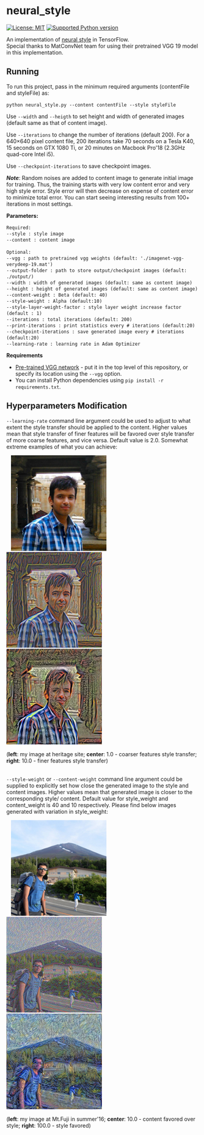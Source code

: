 # neural_style
[![License: MIT](https://img.shields.io/badge/License-MIT-yellow.svg)](https://opensource.org/licenses/MIT)
[![Supported Python version](http://dswami.freevar.com/git_icons/pyversions.svg)](https://www.python.org/downloads/)

An implementation of [neural style][paper] in TensorFlow.<br> 
Special thanks to MatConvNet team for using their pretrained VGG 19 model in this implementation.<br>

## Running

To run this project, pass in the minimum required arguments (contentFile and styleFile) as:

```
python neural_style.py --content contentFile --style styleFile
```
Use `--width` and `--heigth` to set height and width of generated images (default same as that of content image).

Use `--iterations` to change the number of iterations (default 200).  For a 640×640 pixel content file, 200 iterations take 70 seconds on a Tesla K40, 15 seconds on GTX 1080 Ti, or 20 minutes on Macbook Pro'18 (2.3GHz quad-core Intel i5). 

Use `--checkpoint-iterations` to save checkpoint images.

***Note***: Random noises are added to content image to generate initial image for training. Thus, the training starts with very low content error and very high style error. Style error will then decrease on expense of content error to minimize total error. You can start seeing interesting results from 100+ iterations in most settings. 

**Parameters:**
```
Required:
--style : style image
--content : content image

Optional:
--vgg : path to pretrained vgg weights (default: './imagenet-vgg-verydeep-19.mat')
--output-folder : path to store output/checkpoint images (default: ./output/)
--width : width of generated images (default: same as content image)
--height : height of generated images (default: same as content image)
--content-weight : Beta (default: 40)
--style-weight : Alpha (default:10)
--style-layer-weight-factor : style layer weight increase factor (default : 1)
--iterations : total iterations (default: 200)
--print-iterations : print statistics every # iterations (default:20)
--checkpoint-iterations : save generated image every # iterations (default:20)
--learning-rate : learning rate in Adam Optimizer
```
**Requirements**
* [Pre-trained VGG network][net] - put it in the top level of this repository, or specify its location using the `--vgg` option. 
* You can install Python dependencies using `pip install -r requirements.txt`.

## Hyperparameters Modification
`--learning-rate` command line argument could be used to adjust to what extent
the style transfer should be applied to the content. Higher values mean that style transfer of finer features
will be favored over style transfer of more coarse features, and vice versa. Default
value is 2.0. Somewhat extreme examples of what you can achieve:

&nbsp;&nbsp;&nbsp;<img src = "/images/sample_1.jpg" width="250" height ="250">&nbsp;&nbsp;&nbsp;<img src = "/output/sample_1_1_p.png" width="250" height ="250">&nbsp;&nbsp;&nbsp;<img src = "/output/sample_1_10_p.png" width="250" height ="250">

(**left**: my image at heritage site; **center**: 1.0 - coarser features style transfer; **right**: 10.0 - finer features style transfer)<br><br>

`--style-weight` or `--content-weight` command line argument could be supplied to explicitly set how close the generated image to the style and content images. Higher values mean that generated image is closer to the corresponding style/ content. Default value for style_weight and content_weight is 40 and 10 respectively. Please find below images generated with variation in style_weight:

&nbsp;&nbsp;&nbsp;<img src = "/images/sample_2.jpg" width="250" height ="250">&nbsp;&nbsp;&nbsp;<img src = "/output/sample_2_beta_10.png" width="250" height ="250">&nbsp;&nbsp;&nbsp;<img src = "/output/sample_2_beta_100.png" width="250" height ="250">

(**left**: my image at Mt.Fuji in summer'16; **center**: 10.0 - content favored over style; **right**: 100.0 - style favored)<br><br>

[paper]: https://www.cv-foundation.org/openaccess/content_cvpr_2016/papers/Gatys_Image_Style_Transfer_CVPR_2016_paper.pdf
[net]: http://www.vlfeat.org/matconvnet/models/imagenet-vgg-verydeep-19.mat
